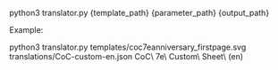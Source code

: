 python3 translator.py {template_path} {parameter_path} {output_path}

Example:

python3 translator.py templates/coc7eanniversary_firstpage.svg translations/CoC-custom-en.json CoC\ 7e\ Custom\ Sheet\ (en)